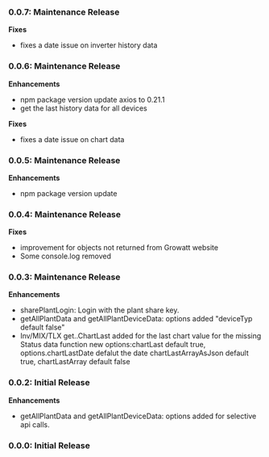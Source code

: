 ### 0.0.7: Maintenance Release

**Fixes** 

- fixes a date issue on inverter history data

### 0.0.6: Maintenance Release

**Enhancements** 

- npm package version update axios to 0.21.1
- get the last history data for all devices

**Fixes** 

- fixes a date issue on chart data

### 0.0.5: Maintenance Release

**Enhancements** 

- npm package version update

### 0.0.4: Maintenance Release

**Fixes** 

- improvement for objects not returned from Growatt website
- Some console.log removed

### 0.0.3: Maintenance Release

**Enhancements** 
- sharePlantLogin: Login with the plant share key.
- getAllPlantData and getAllPlantDeviceData: options added "deviceTyp default false"
- Inv/MIX/TLX get..ChartLast added for the last chart value for the missing Status data function
  new options:chartLast default true, options.chartLastDate defalut the date
            chartLastArrayAsJson default true, chartLastArray default false

### 0.0.2: Initial Release

**Enhancements** 
- getAllPlantData and getAllPlantDeviceData: options added for selective api calls.

### 0.0.0: Initial Release
